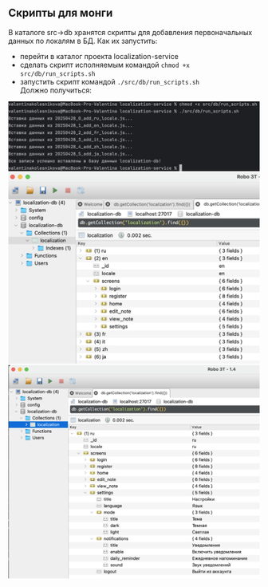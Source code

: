 ## Скрипты для монги
В каталоге src->db хранятся скрипты для добавления первоначальных данных по локалям в БД. Как их запустить:
- перейти в каталог проекта localization-service
- сделать скрипт исполняемым командой ```chmod +x src/db/run_scripts.sh``` <br>
- запустить скрипт командой ```./src/db/run_scripts.sh ``` <br>
Должно получиться:
<div align="center"><img width="800" src="https://github.com/Valentina810/localization-service/blob/master/docs/img/3.png"></div>
<div align="center"><img width="800" src="https://github.com/Valentina810/localization-service/blob/master/docs/img/2.png"></div>
<div align="center"><img width="800" src="https://github.com/Valentina810/localization-service/blob/master/docs/img/1.png"></div>